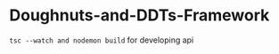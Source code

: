 Doughnuts-and-DDTs-Framework
=============================

```tsc --watch and nodemon build``` for developing api